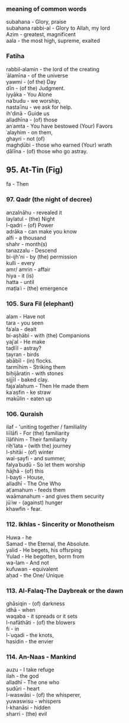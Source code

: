### meaning of common words    
subahana - Glory, praise    
subahana rabbi-al - Glory to Allah, my lord    
Azim - greatest, magnificent    
aala - the most high, supreme, exalted    

### Fatiha    
rabbil-alamin - the lord of the creating     
ʿālamīna - of the universe  
yawmi - (of the) Day	    
dīn - (of the) Judgment.     
iyyāka - You Alone     
naʿbudu - we worship,     
nastaʿīnu - we ask for help.   
ih'dinā - Guide us   
alladhīna - (of) those   
anʿamta - You have bestowed (Your) Favors    
ʿalayhim - on them,      
ghayri - not (of)    
maghḍūbi - those who earned (Your) wrath   
ḍālīna - (of) those who go astray.   
## 95. At-Tin (Fig)     
fa - Then    
### 97. Qadr (the night of decree)    
anzalnāhu - revealed it	     
laylatul - (the) Night	  
l-qadri - (of) Power    
adrāka - can make you know     
alfi - a thousand	     
shahr - month(s)     
tanazzalu - Descend    
bi-ijh'ni - by (the) permission	    
kulli - every	   
amr/ amrin - affair     
hiya - it (is)     
hatta - until     
maṭlaʿi - (the) emergence	    
### 105. Sura Fil (elephant)     
alam - Have not   
tara - you seen    
faʿala - dealt   
bi-aṣḥābi - with (the) Companions     
yajʿal - He make    
taḍlīl - astray?     
ṭayran - birds     
abābīl - (in) flocks.     
tarmīhim - Striking them     
biḥijāratin - with stones      
sijjīl -  baked clay.     
fajaʿalahum - Then He made them   
kaʿaṣfin - ke straw    
makūlin - eaten up  
### 106. Quraish      
ilaf - 'uniting together / familiality     
liīlāfi - For (the) familiarity    
īlāfihim - Their familiarity     
riḥ'lata - (with the) journey    
l-shitāi - (of) winter    
wal-ṣayfi - and summer,   
falyaʿbudū - So let them worship   
hājhā - (of) this    
l-bayti - House,      
alladhī - The One Who   
aṭʿamahum - feeds them     
waāmanahum - and gives them security      
jūʿiw -  (against) hunger	     
khawfin - fear.     
### 112. Ikhlas - Sincerity or Monotheism   
Huwa - he     
Samad - the Eternal, the Absolute.   
yalid - He begets, his offsrping    
Yulad - He begotten, borm from     
wa-lam - And not   
kufuwan - equivalent    
aḥad - the One/ Unique     


### 113. Al-Falaq-The Daybreak or the dawn     
ghāsiqin - (of) darkness		      
idhā - when		      
waqaba - it spreads or it sets        
l-nafāthāti - (of) the blowers   
fi - in     
l-ʿuqadi - the knots,    
hasidin - the envier    

### 114. An-Naas - Mankind    
auzu - I take refuge    
ilah - the god    
alladhī - The one who    
ṣudūri - heart    
l-waswāsi - (of) the whisperer,    
yuwaswisu - whispers    
l-khanāsi - hidden    
sharri - (the) evil    
